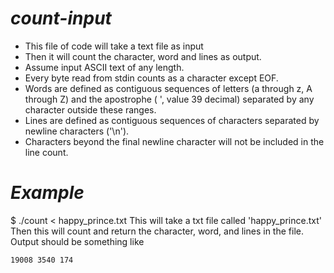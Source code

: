 # *count-input*
* This file of code will take a text file as input <br>
* Then it will count the character, word and lines as output. <br>
* Assume input ASCII text of any length. <br>
* Every byte read from stdin counts as a character except EOF.
* Words are defined as contiguous sequences of letters (a through z, A through Z) and the
apostrophe ( ', value 39 decimal) separated by any character outside these ranges.
* Lines are defined as contiguous sequences of characters separated by newline
characters ('\n').
* Characters beyond the final newline character will not be included in the line count.

# *Example*
$ ./count < happy_prince.txt
This will take a txt file called 'happy_prince.txt' <br>
Then this will count and return the character, word, and lines in the file.
Output should be something like <br>
 
    19008 3540 174
